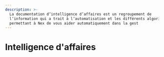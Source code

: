 ```yaml
---
description: >-
  La documentation d’intelligence d’affaires est un regroupement de
  l’information qui a trait à l’automatisation et les différents algorithmes
  permettant à Nex de vous aider automatiquement dans la gest
---
```


# Intelligence d'affaires



